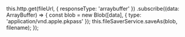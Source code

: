 this.http.get(fileUrl, { responseType: 'arraybuffer' })
      .subscribe((data: ArrayBuffer) => {
        const blob = new Blob([data], { type: 'application/vnd.apple.pkpass' });
        this.fileSaverService.saveAs(blob, filename);
      });
